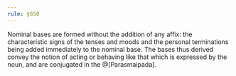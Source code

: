 ```yaml
---
rule: §650
---
```


Nominal bases are formed without the addition of any affix: the characteristic signs of the tenses and moods and the personal terminations being added immediately to the nominal base. The bases thus derived convey the notion of acting or behaving like that which is expressed by the noun, and are conjugated in the @[Parasmaipada].
